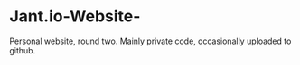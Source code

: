 # Jant.io-Website-
Personal website, round two. Mainly private code, occasionally uploaded to github. 
